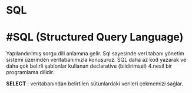 # SQL
# #SQL (Structured Query Language)

Yapılandırılmış sorgu dili anlamına gelir. Sql sayesinde veri tabanı yönetim sistemi üzerinden veritabanımızla konuşuruz. SQL daha az kod yazarak ve daha çok belirli şablonlar kullanan declarative (bildirimsel) 4.nesil bir programlama dilidir.

**SELECT** : veritabanından belirtilen sütunlardaki verileri çekmemizi sağlar.